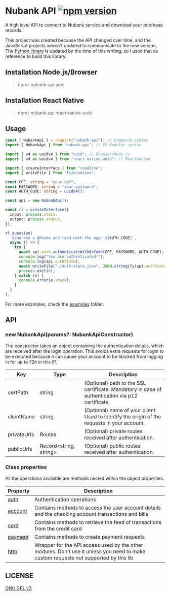 # Nubank API [![npm version](https://badge.fury.io/js/nubank-api.svg)](https://badge.fury.io/js/nubank-api)

A high level API to connect to Nubank service and download your purchase records.

This project was created because the API changed over time, and the JavaScript projects weren't updated to communicate to the new version. The [Python library](https://github.com/andreroggeri/pynubank/) is updated by the time of this writing, so I used that as reference to build this library.

## Installation Node.js/Browser

> npm i nubank-api uuid

## Installation React Native

> npm i nubank-api react-native-uuid

## Usage

```typescript
const { NubankApi } = require("nubank-api"); // CommonJS syntax
import { NubankApi } from "nubank-api"; // ES Modules syntax

import { v4 as uuidv4 } from "uuid"; // Browser/Node.js
import { v4 as uuidv4 } from "react-native-uuid"; // ReactNative

import { createInterface } from "readline";
import { writeFile } from "fs/promises";

const CPF: string = "your-cpf";
const PASSWORD: string = "your-password";
const AUTH_CODE: string = uuidv4();

const api = new NubankApi();

const rl = createInterface({
  input: process.stdin,
  output: process.stdout,
});

rl.question(
  `Generate a QRcode and read with the app: ${AUTH_CODE}`,
  async () => {
    try {
      await api.auth.authenticateWithQrCode(CPF, PASSWORD, AUTH_CODE);
      console.log("You are authenticated!");
      console.log(api.authState);
      await writeFile("./auth-state.json", JSON.stringify(api.authState)); // Saves the auth data to use later
      process.exit(0);
    } catch (e) {
      console.error(e.stack);
    }
  }
);
```

For more examples, check the [examples](./examples) folder.

## API

### new NubankApi(params?: NubankApiConstructor)

The constructor takes an object containing the authentication details, which are received after the login operation. This avoids extra requests for login to be executed because it can cause your account to be blocked from logging in for up to 72h in this IP.

| Key | Type | Description |
|-----|------|-------------|
| certPath | string | (Optional) path to the SSL certificate. Mandatory in case of authentication via p12 certificate. |
| clientName | string | (Optional) name of your client. Used to identify the origin of the requests in your account. |
| privateUrls | Routes | (Optional) private routes received after authentication. |
| publicUrls | Record<string, string> | (Optional) public routes received after authentication. |

### Class properties

All the operations available are methods nested within the object properties.

| Property | Description |
|----------|-------------|
| [auth](./src/auth.ts) | Authentication operations |
| [account](./src/account.ts) | Contains methods to access the user account details and the checking account transactions and bills |
| [card](./src/card.ts) | Contains methods to retrieve the feed of transactions from the credit card |
| [payment](./src/payment.ts) | Contains methods to create payment requests |
| [http](./src/utils/http.ts) | Wrapper for the API access used by the other modules. Don't use it unless you need to make custom requests not supported by this lib |

## LICENSE

[GNU GPL v3](./LICENSE)
